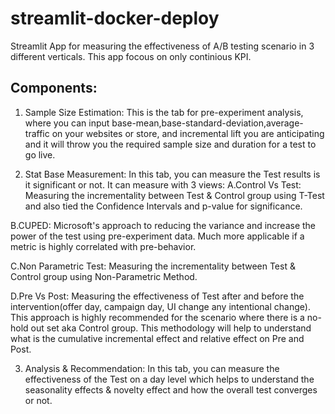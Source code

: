 # streamlit-docker-deploy

Streamlit App for measuring the effectiveness of A/B testing scenario in 3 different verticals.
This app focous on only continious KPI.

## Components:
1. Sample Size Estimation: This is the tab for pre-experiment analysis, where you can input base-mean,base-standard-deviation,average-traffic on your websites or store, and incremental lift you are anticipating and it will throw you the required sample size and duration for a test to go live. 

2. Stat Base Measurement: In this tab, you can measure the Test results is it significant or not.
  It can measure with 3 views:
  A.Control Vs Test: Measuring the incrementality between Test & Control group using T-Test and also tied the Confidence Intervals and p-value for significance. 
  
  B.CUPED: Microsoft's approach to reducing the variance and increase the power of the test using pre-experiment data. Much more applicable if a metric is highly correlated with pre-behavior. 

  C.Non Parametric Test: Measuring the incrementality between Test & Control group using Non-Parametric Method.

  D.Pre Vs Post: Measuring the effectiveness of Test after and before the intervention(offer day, campaign day, UI change any intentional change). This approach is highly recommended for the scenario where there is a no-hold out set aka Control group. This methodology will help to understand what is the cumulative incremental effect and relative effect on Pre and Post.            

3. Analysis & Recommendation: In this tab, you can measure the effectiveness of the Test on a day level which helps to understand the seasonality effects & novelty effect and how the overall test converges or not.                       




       
